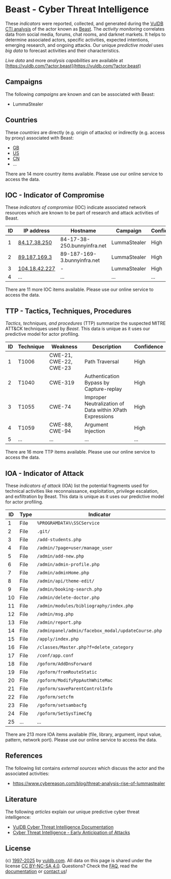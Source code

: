 # Beast - Cyber Threat Intelligence

These _indicators_ were reported, collected, and generated during the [VulDB CTI analysis](https://vuldb.com/?kb.cti) of the actor known as [Beast](https://vuldb.com/?actor.beast). The _activity monitoring_ correlates data from social media, forums, chat rooms, and darknet markets. It helps to determine associated actors, specific activities, expected intentions, emerging research, and ongoing attacks. Our unique _predictive model_ uses _big data_ to forecast activities and their characteristics.

_Live data_ and more _analysis capabilities_ are available at [https://vuldb.com/?actor.beast](https://vuldb.com/?actor.beast)

## Campaigns

The following _campaigns_ are known and can be associated with Beast:

* LummaStealer

## Countries

These _countries_ are directly (e.g. origin of attacks) or indirectly (e.g. access by proxy) associated with Beast:

* [GB](https://vuldb.com/?country.gb)
* [US](https://vuldb.com/?country.us)
* [CN](https://vuldb.com/?country.cn)
* ...

There are 14 more country items available. Please use our online service to access the data.

## IOC - Indicator of Compromise

These _indicators of compromise_ (IOC) indicate associated network resources which are known to be part of research and attack activities of Beast.

ID | IP address | Hostname | Campaign | Confidence
-- | ---------- | -------- | -------- | ----------
1 | [84.17.38.250](https://vuldb.com/?ip.84.17.38.250) | 84-17-38-250.bunnyinfra.net | LummaStealer | High
2 | [89.187.169.3](https://vuldb.com/?ip.89.187.169.3) | 89-187-169-3.bunnyinfra.net | LummaStealer | High
3 | [104.18.42.227](https://vuldb.com/?ip.104.18.42.227) | - | LummaStealer | High
4 | ... | ... | ... | ...

There are 11 more IOC items available. Please use our online service to access the data.

## TTP - Tactics, Techniques, Procedures

_Tactics, techniques, and procedures_ (TTP) summarize the suspected MITRE ATT&CK techniques used by _Beast_. This data is unique as it uses our predictive model for actor profiling.

ID | Technique | Weakness | Description | Confidence
-- | --------- | -------- | ----------- | ----------
1 | T1006 | CWE-21, CWE-22, CWE-23 | Path Traversal | High
2 | T1040 | CWE-319 | Authentication Bypass by Capture-replay | High
3 | T1055 | CWE-74 | Improper Neutralization of Data within XPath Expressions | High
4 | T1059 | CWE-88, CWE-94 | Argument Injection | High
5 | ... | ... | ... | ...

There are 16 more TTP items available. Please use our online service to access the data.

## IOA - Indicator of Attack

These _indicators of attack_ (IOA) list the potential fragments used for technical activities like reconnaissance, exploitation, privilege escalation, and exfiltration by Beast. This data is unique as it uses our predictive model for actor profiling.

ID | Type | Indicator | Confidence
-- | ---- | --------- | ----------
1 | File | `%PROGRAMDATA%\SSCService` | High
2 | File | `.git/` | Low
3 | File | `/add-students.php` | High
4 | File | `/admin/?page=user/manage_user` | High
5 | File | `/admin/add-new.php` | High
6 | File | `/admin/admin-profile.php` | High
7 | File | `/admin/adminHome.php` | High
8 | File | `/admin/api/theme-edit/` | High
9 | File | `/admin/booking-search.php` | High
10 | File | `/admin/delete-doctor.php` | High
11 | File | `/admin/modules/bibliography/index.php` | High
12 | File | `/admin/msg.php` | High
13 | File | `/admin/report.php` | High
14 | File | `/adminpanel/admin/facebox_modal/updateCourse.php` | High
15 | File | `/apply/index.php` | High
16 | File | `/classes/Master.php?f=delete_category` | High
17 | File | `/conf/app.conf` | High
18 | File | `/goform/AddDnsForward` | High
19 | File | `/goform/fromRouteStatic` | High
20 | File | `/goform/ModifyPppAuthWhiteMac` | High
21 | File | `/goform/saveParentControlInfo` | High
22 | File | `/goform/setcfm` | High
23 | File | `/goform/setsambacfg` | High
24 | File | `/goform/SetSysTimeCfg` | High
25 | ... | ... | ...

There are 213 more IOA items available (file, library, argument, input value, pattern, network port). Please use our online service to access the data.

## References

The following list contains _external sources_ which discuss the actor and the associated activities:

* https://www.cybereason.com/blog/threat-analysis-rise-of-lummastealer

## Literature

The following _articles_ explain our unique predictive cyber threat intelligence:

* [VulDB Cyber Threat Intelligence Documentation](https://vuldb.com/?kb.cti)
* [Cyber Threat Intelligence - Early Anticipation of Attacks](https://www.scip.ch/en/?labs.20201022)

## License

(c) [1997-2025](https://vuldb.com/?kb.changelog) by [vuldb.com](https://vuldb.com/?kb.about). All data on this page is shared under the license [CC BY-NC-SA 4.0](https://creativecommons.org/licenses/by-nc-sa/4.0/). Questions? Check the [FAQ](https://vuldb.com/?kb.faq), read the [documentation](https://vuldb.com/?kb) or [contact us](https://vuldb.com/?contact)!
